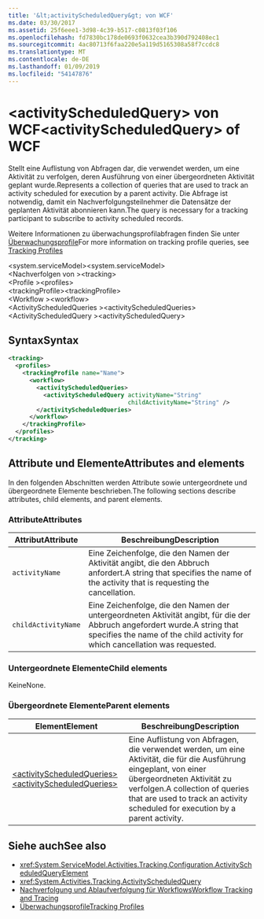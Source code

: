 ```yaml
---
title: '&lt;activityScheduledQuery&gt; von WCF'
ms.date: 03/30/2017
ms.assetid: 25f6eee1-3d98-4c39-b517-c0813f03f106
ms.openlocfilehash: fd7830bc178de0693f0632cea3b390d792408ec1
ms.sourcegitcommit: 4ac80713f6faa220e5a119d5165308a58f7ccdc8
ms.translationtype: MT
ms.contentlocale: de-DE
ms.lasthandoff: 01/09/2019
ms.locfileid: "54147876"
---
```

# <a name="ltactivityscheduledquerygt-of-wcf"></a><span data-ttu-id="3bc7d-102">&lt;activityScheduledQuery&gt; von WCF</span><span class="sxs-lookup"><span data-stu-id="3bc7d-102">&lt;activityScheduledQuery&gt; of WCF</span></span>

<span data-ttu-id="3bc7d-103">Stellt eine Auflistung von Abfragen dar, die verwendet werden, um eine Aktivität zu verfolgen, deren Ausführung von einer übergeordneten Aktivität geplant wurde.</span><span class="sxs-lookup"><span data-stu-id="3bc7d-103">Represents a collection of queries that are used to track an activity scheduled for execution by a parent activity.</span></span> <span data-ttu-id="3bc7d-104">Die Abfrage ist notwendig, damit ein Nachverfolgungsteilnehmer die Datensätze der geplanten Aktivität abonnieren kann.</span><span class="sxs-lookup"><span data-stu-id="3bc7d-104">The query is necessary for a tracking participant to subscribe to activity scheduled records.</span></span>  
  
<span data-ttu-id="3bc7d-105">Weitere Informationen zu überwachungsprofilabfragen finden Sie unter [Überwachungsprofile](../../../../../docs/framework/windows-workflow-foundation/tracking-profiles.md)</span><span class="sxs-lookup"><span data-stu-id="3bc7d-105">For more information on tracking profile queries, see [Tracking Profiles](../../../../../docs/framework/windows-workflow-foundation/tracking-profiles.md)</span></span>  
  
<span data-ttu-id="3bc7d-106">\<system.serviceModel></span><span class="sxs-lookup"><span data-stu-id="3bc7d-106">\<system.serviceModel></span></span>  
<span data-ttu-id="3bc7d-107">\<Nachverfolgen von ></span><span class="sxs-lookup"><span data-stu-id="3bc7d-107">\<tracking></span></span>  
<span data-ttu-id="3bc7d-108">\<Profile ></span><span class="sxs-lookup"><span data-stu-id="3bc7d-108">\<profiles></span></span>  
<span data-ttu-id="3bc7d-109">\<trackingProfile></span><span class="sxs-lookup"><span data-stu-id="3bc7d-109">\<trackingProfile></span></span>  
<span data-ttu-id="3bc7d-110">\<Workflow ></span><span class="sxs-lookup"><span data-stu-id="3bc7d-110">\<workflow></span></span>  
<span data-ttu-id="3bc7d-111">\<ActivityScheduledQueries ></span><span class="sxs-lookup"><span data-stu-id="3bc7d-111">\<activityScheduledQueries></span></span>  
<span data-ttu-id="3bc7d-112">\<ActivityScheduledQuery ></span><span class="sxs-lookup"><span data-stu-id="3bc7d-112">\<activityScheduledQuery></span></span>  
  
## <a name="syntax"></a><span data-ttu-id="3bc7d-113">Syntax</span><span class="sxs-lookup"><span data-stu-id="3bc7d-113">Syntax</span></span>  
  
```xml  
<tracking>
  <profiles>
    <trackingProfile name="Name">
      <workflow>
        <activityScheduledQueries>
          <activityScheduledQuery activityName="String"
                                  childActivityName="String" />
        </activityScheduledQueries>
      </workflow>
    </trackingProfile>
  </profiles>
</tracking>
```  
  
## <a name="attributes-and-elements"></a><span data-ttu-id="3bc7d-114">Attribute und Elemente</span><span class="sxs-lookup"><span data-stu-id="3bc7d-114">Attributes and elements</span></span>  

<span data-ttu-id="3bc7d-115">In den folgenden Abschnitten werden Attribute sowie untergeordnete und übergeordnete Elemente beschrieben.</span><span class="sxs-lookup"><span data-stu-id="3bc7d-115">The following sections describe attributes, child elements, and parent elements.</span></span>  
  
### <a name="attributes"></a><span data-ttu-id="3bc7d-116">Attribute</span><span class="sxs-lookup"><span data-stu-id="3bc7d-116">Attributes</span></span>  
  
|<span data-ttu-id="3bc7d-117">Attribut</span><span class="sxs-lookup"><span data-stu-id="3bc7d-117">Attribute</span></span>|<span data-ttu-id="3bc7d-118">Beschreibung</span><span class="sxs-lookup"><span data-stu-id="3bc7d-118">Description</span></span>|  
|---------------|-----------------|  
|`activityName`|<span data-ttu-id="3bc7d-119">Eine Zeichenfolge, die den Namen der Aktivität angibt, die den Abbruch anfordert.</span><span class="sxs-lookup"><span data-stu-id="3bc7d-119">A string that specifies the name of the activity that is requesting the cancellation.</span></span>|  
|`childActivityName`|<span data-ttu-id="3bc7d-120">Eine Zeichenfolge, die den Namen der untergeordneten Aktivität angibt, für die der Abbruch angefordert wurde.</span><span class="sxs-lookup"><span data-stu-id="3bc7d-120">A string that specifies the name of the child activity for which cancellation was requested.</span></span>|  
  
### <a name="child-elements"></a><span data-ttu-id="3bc7d-121">Untergeordnete Elemente</span><span class="sxs-lookup"><span data-stu-id="3bc7d-121">Child elements</span></span>

<span data-ttu-id="3bc7d-122">Keine</span><span class="sxs-lookup"><span data-stu-id="3bc7d-122">None.</span></span>
  
### <a name="parent-elements"></a><span data-ttu-id="3bc7d-123">Übergeordnete Elemente</span><span class="sxs-lookup"><span data-stu-id="3bc7d-123">Parent elements</span></span>  
  
|<span data-ttu-id="3bc7d-124">Element</span><span class="sxs-lookup"><span data-stu-id="3bc7d-124">Element</span></span>|<span data-ttu-id="3bc7d-125">Beschreibung</span><span class="sxs-lookup"><span data-stu-id="3bc7d-125">Description</span></span>|  
|-------------|-----------------|  
|[<span data-ttu-id="3bc7d-126">\<activityScheduledQueries></span><span class="sxs-lookup"><span data-stu-id="3bc7d-126">\<activityScheduledQueries></span></span>](activityscheduledqueries-of-wcf.md)|<span data-ttu-id="3bc7d-127">Eine Auflistung von Abfragen, die verwendet werden, um eine Aktivität, die für die Ausführung eingeplant, von einer übergeordneten Aktivität zu verfolgen.</span><span class="sxs-lookup"><span data-stu-id="3bc7d-127">A collection of queries that are used to track an activity scheduled for execution by a parent activity.</span></span>|  
  
## <a name="see-also"></a><span data-ttu-id="3bc7d-128">Siehe auch</span><span class="sxs-lookup"><span data-stu-id="3bc7d-128">See also</span></span>

- <xref:System.ServiceModel.Activities.Tracking.Configuration.ActivityScheduledQueryElement>
- <xref:System.Activities.Tracking.ActivityScheduledQuery>
- [<span data-ttu-id="3bc7d-129">Nachverfolgung und Ablaufverfolgung für Workflows</span><span class="sxs-lookup"><span data-stu-id="3bc7d-129">Workflow Tracking and Tracing</span></span>](../../../../../docs/framework/windows-workflow-foundation/workflow-tracking-and-tracing.md)
- [<span data-ttu-id="3bc7d-130">Überwachungsprofile</span><span class="sxs-lookup"><span data-stu-id="3bc7d-130">Tracking Profiles</span></span>](../../../../../docs/framework/windows-workflow-foundation/tracking-profiles.md)
